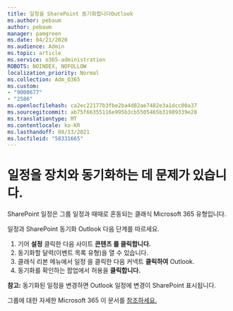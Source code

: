 ```yaml
---
title: 일정을 SharePoint 동기화합니다Outlook
ms.author: pebaum
author: pebaum
manager: pamgreen
ms.date: 04/21/2020
ms.audience: Admin
ms.topic: article
ms.service: o365-administration
ROBOTS: NOINDEX, NOFOLLOW
localization_priority: Normal
ms.collection: Adm_O365
ms.custom:
- "9000677"
- "2586"
ms.openlocfilehash: ca2ec22177b3fbe2ba4d82ae7482e3a1dcc00a37
ms.sourcegitcommit: ab75f66355116e995b3cb5505465b31989339e28
ms.translationtype: MT
ms.contentlocale: ko-KR
ms.lasthandoff: 08/13/2021
ms.locfileid: "58331665"
---
```

# <a name="issues-synchronizing-your-calendar-to-devices"></a>일정을 장치와 동기화하는 데 문제가 있습니다.

SharePoint 일정은 그룹 일정과 때때로 혼동되는 클래식 Microsoft 365 유형입니다.

일정과 SharePoint 동기화 Outlook 다음 단계를 따르세요.

1. 기어 **설정** 클릭한 다음 사이트 **콘텐츠 를 클릭합니다.**
2. 동기화할 달력(이벤트 목록 유형)을 열 수 있습니다.
3. 클래식 리본 메뉴에서 일정 을 클릭한 다음 커넥트 **클릭하여** Outlook.
4. 동기화를 확인하는 팝업에서 허용을 **클릭합니다.**

**참고:** 동기화된 일정을 변경하면 Outlook 일정에 변경이 SharePoint 표시됩니다.

그룹에 대한 자세한 Microsoft 365 이 문서를 [참조하세요.](https://support.office.com/article/Learn-about-Office-365-groups-b565caa1-5c40-40ef-9915-60fdb2d97fa2)
